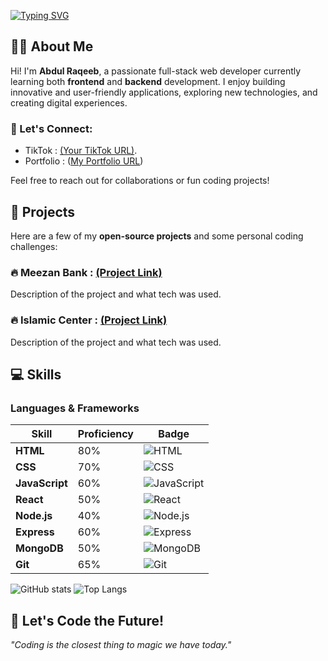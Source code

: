 [![Typing SVG](https://readme-typing-svg.herokuapp.com?font=Fira+Code&duration=4000&pause=1000&center=true&vCenter=true&width=500&lines=Hi+There!+I'm+Abdul+Raqeeb+👋;Full+Stack+Web+Developer+in+Progress+💻;Frontend+%26+Backend+Learner+🚀;Building+my+digital+brand%3A+TexonCoder+⚡;TexonCoder+%3D+Code+with+Purpose+%F0%9F%92%A7%E2%9C%A8)](https://git.io/typing-svg)


## 👨‍💻 About Me

Hi! I'm **Abdul Raqeeb**, a passionate full-stack web developer currently learning both **frontend** and **backend** development. I enjoy building innovative and user-friendly applications, exploring new technologies, and creating digital experiences.

### 💬 Let's Connect:
- TikTok  : [(Your TikTok URL)](https://www.tiktok.com/@story2688?).
- Portfolio  : ([My Portfolio URL](https://abdul-raqeeb1.github.io/web-design-expert/))

Feel free to reach out for collaborations or fun coding projects!

## 🚀 Projects

Here are a few of my **open-source projects** and some personal coding challenges:

### 🔥 Meezan Bank  : [(Project Link)](https://abdul-raqeeb1.github.io/web-design-expert/Meezan%20WebSite/Index.html)  
Description of the project and what tech was used.

### 🔥 Islamic Center  : [(Project Link)](https://abdul-raqeeb1.github.io/web-design-expert/Project%20Ramzan%20Web%202025/Index.html)  
Description of the project and what tech was used.


## 💻 Skills

### **Languages & Frameworks**

| **Skill**          | **Proficiency**      | **Badge**                                                                 |                     
|--------------------|----------------------|---------------------------------------------------------------------------|                                         
| **HTML**           | 80%                  | ![HTML](https://img.shields.io/badge/-HTML-E34F26?style=flat&logo=html5&logoColor=fff) |                                    
| **CSS**            | 70%                  | ![CSS](https://img.shields.io/badge/-CSS-1572B6?style=flat&logo=css3&logoColor=fff) |
| **JavaScript**     | 60%                  | ![JavaScript](https://img.shields.io/badge/-JavaScript-F7DF1E?style=flat&logo=javascript&logoColor=fff) |
| **React**          | 50%                  | ![React](https://img.shields.io/badge/-React-61DAFB?style=flat&logo=react&logoColor=fff) |
| **Node.js**        | 40%                  | ![Node.js](https://img.shields.io/badge/-Node.js-339933?style=flat&logo=node.js&logoColor=fff) |
| **Express**        | 60%                  | ![Express](https://img.shields.io/badge/-Express-000000?style=flat&logo=express&logoColor=fff) |
| **MongoDB**        | 50%                  | ![MongoDB](https://img.shields.io/badge/-MongoDB-47A248?style=flat&logo=mongodb&logoColor=fff) |
| **Git**            | 65%                  | ![Git](https://img.shields.io/badge/-Git-F05032?style=flat&logo=git&logoColor=fff) |



![GitHub stats](https://github-readme-stats.vercel.app/api?username=YourGitHubUsername&show_icons=true&hide_title=true&count_private=true&hide=prs)
![Top Langs](https://github-readme-stats.vercel.app/api/top-langs/?username=YourGitHubUsername&layout=compact)

## 🚀 Let's Code the Future!

_"Coding is the closest thing to magic we have today."_



<!---
Abdul-Raqeeb1/Abdul-Raqeeb1 is a ✨ special ✨ repository because its `README.md` (this file) appears on your GitHub profile.
You can click the Preview link to take a look at your changes.
--->

